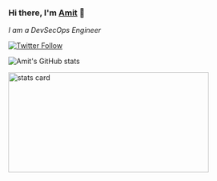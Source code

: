 ### Hi there, I'm [Amit](https://linkedin.com/in/amitpoonia404/) 👋

*I am a DevSecOps Engineer*

[![Twitter Follow](https://img.shields.io/twitter/follow/amitpoonia404?style=social)](https://twitter.com/amitpoonia404) 

![Amit's GitHub stats](https://github-readme-stats.vercel.app/api?username=amitpoonia404&show_icons=true&count_private=true)

<img  align="center" alt= "stats card" height="200px" width="400" src="https://github-readme-streak-stats.herokuapp.com/?user=umeshkumhar&theme=radical">
